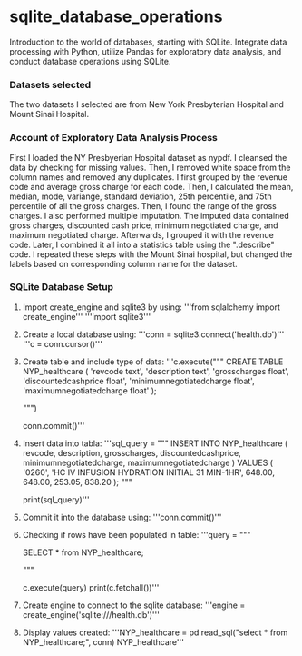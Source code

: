 # sqlite_database_operations
Introduction to the world of databases, starting with SQLite. Integrate data processing with Python, utilize Pandas for exploratory data analysis, and conduct database operations using SQLite.

### Datasets selected
The two datasets I selected are from New York Presbyterian Hospital and Mount Sinai Hospital.

### Account of Exploratory Data Analysis Process
First I loaded the NY Presbyerian Hospital dataset as nypdf. I cleansed the data by checking for missing values. Then, I removed white space from the column names and removed any duplicates. I first grouped by the revenue code and average gross charge for each code. Then, I calculated the mean, median, mode, variange, standard deviation, 25th percentile, and 75th percentile of all the gross charges. Then, I found the range of the gross charges. I also performed multiple imputation. The imputed data contained gross charges, discounted cash price, minimum negotiated charge, and maximum negotiated charge. Afterwards, I grouped it with the revenue code. Later, I combined it all into a statistics table using the ".describe" code. I repeated these steps with the Mount Sinai hospital, but changed the labels based on corresponding column name for the dataset. 

### SQLite Database Setup
1. Import create_engine and sqlite3 by using:
   '''from sqlalchemy import create_engine'''
   '''import sqlite3'''
2. Create a local database using:
   '''conn = sqlite3.connect('health.db')'''
   '''c = conn.cursor()'''
3. Create table and include type of data:
   '''c.execute("""
      CREATE TABLE NYP_healthcare
      (
          'revcode text',
          'description text',
          'grosscharges float',
          'discountedcashprice float',
          'minimumnegotiatedcharge float',
          'maximumnegotiatedcharge float'
         );

      """)

      conn.commit()'''
4. Insert data into tabla:
   '''sql_query = """
      INSERT INTO NYP_healthcare (
             revcode,
             description,
             grosscharges,
             discountedcashprice,
             minimumnegotiatedcharge,
             maximumnegotiatedcharge
         )
         VALUES (
         '0260',
         'HC IV INFUSION HYDRATION INITIAL 31 MIN-1HR',
         648.00,
         648.00,
         253.05,
         838.20
         );
      """

     print(sql_query)'''
5. Commit it into the database using:
   '''conn.commit()'''
6. Checking if rows have been populated in table:
   '''query = """

      SELECT *
      from NYP_healthcare;

      """

      c.execute(query)
      print(c.fetchall())'''
7. Create engine to connect to the sqlite database:
   '''engine = create_engine('sqlite:///health.db')'''
8. Display values created:
   '''NYP_healthcare = pd.read_sql("select * from NYP_healthcare;", conn)
      NYP_healthcare'''
